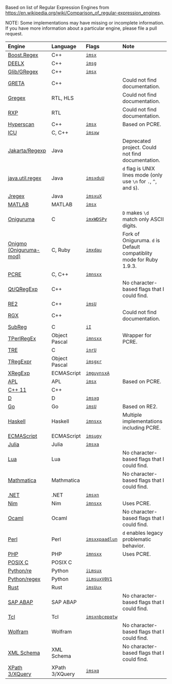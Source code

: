 Based on list of Regular Expression Engines from https://en.wikipedia.org/wiki/Comparison_of_regular-expression_engines.

NOTE: Some implementations may have missing or incomplete information. If you have more information about a particular engine,
please file a pull request.

| Engine                     | Language       | Flags                                     | Note
|:---------------------------|:---------------|:------------------------------------------|:-----
| [Boost.Regex][]            | C++            | [`imsx`][Boost.Regex(flags)]              |
| [DEELX][]                  | C++            | [`imsg`][DEELX(flags)]                    |
| [Glib/GRegex][]            | C++            | [`imsx`][Glib/GRegex(flags)]              |
| [GRETA][]                  | C++            |                                           | Could not find documentation.
| [Gregex][]                 | RTL, HLS       |                                           | Could not find documentation.
| [RXP][]                    | RTL            |                                           | Could not find documentation.
| [Hyperscan][]              | C++            | [`imsx`][Hyperscan(flags)]                | Based on PCRE.
| [ICU][]                    | C, C++         | [`imsxw`][ICU(flags)]                     |
| [Jakarta/Regexp][]         | Java           |                                           | Deprecated project. Could not find documentation.
| [java.util.regex][]        | Java           | [`imsxduU`][java.util.regex(flags)]       | `d` flag is UNIX lines mode (only use `\n` for `.`, `^`, and `$`).
| [Jregex][]                 | Java           | [`imsxuX`][Jregex(flags)]                 |
| [MATLAB][]                 | MATLAB         | [`imsx`][MATLAB(flags)]                   |
| [Oniguruma][]              | C              | [`imxWDSPy`][Oniguruma(flags)]            | `D` makes `\d` match only ASCII digits.
| [Onigmo (Oniguruma-mod)][] | C, Ruby        | [`imxdau`][Onigmo (Oniguruma-mod)(flags)] | Fork of Oniguruma. `d` is Default compatiblity mode for Ruby 1.9.3.
| [PCRE][]                   | C, C++         | [`imnsxx`][PCRE(flags)]                   |
| [Qt/QRegExp][]             | C++            |                                           | No character-based flags that I could find.
| [RE2][]                    | C++            | [`imsU`][RE2(flags)]                      |
| [RGX][]                    | C++            |                                           | Could not find documentation.
| [SubReg][]                 | C              | [`iI`][SubReg(flags)]                     |
| [TPerlRegEx][]             | Object Pascal  | [`imnsxx`][TPerlRegEx(flags)]             | Wrapper for PCRE.
| [TRE][]                    | C              | [`inrU`][TRE(flags)]                      |
| [TRegExpr][]               | Object Pascal  | [`imsgxr`][TRegExpr(flags)]               |
| [XRegExp][]                | ECMAScript     | [`imguynsxA`][XRegExp(flags)]             |
| [APL][]                    | APL            | [`imsx`][APL(flags)]                      | Based on PCRE.
| [C++ 11][]                 | C++            |                                           |
| [D][]                      | D              | [`imsxg`][D(flags)]                       |
| [Go][]                     | Go             | [`imsU`][RE2(flags)]                      | Based on RE2.
| [Haskell][]                | Haskell        | [`imnsxx`][Haskell(flags)]                | Multiple implementations including PCRE.
| [ECMAScript][]             | ECMAScript     | [`imsugy`][ECMAScript(flags)]             |
| [Julia][]                  | Julia          | [`imsxa`][Julia(flags)]                   |
| [Lua][]                    | Lua            |                                           | No character-based flags that I could find.
| [Mathmatica][]             | Mathmatica     |                                           | No character-based flags that I could find.
| [.NET][]                   | .NET           | [`imsxn`][.NET(flags)]                    |
| [Nim][]                    | Nim            | [`imnsxx`][Nim(flags)]                    | Uses PCRE.
| [Ocaml][]                  | Ocaml          |                                           | No character-based flags that I could find.
| [Perl][]                   | Perl           | [`imsxxpaadlun`][Perl(flags)]             | `d` enables legacy problematic behavior.
| [PHP][]                    | PHP            | [`imnsxx`][PHP(flags)]                    | Uses PCRE.
| [POSIX C][]                | POSIX C        |                                           |
| [Python/re][]              | Python         | [`iLmsux`][Python/re(flags)]              |
| [Python/regex][]           | Python         | [`iLmsuxV0V1`][Python/regex(flags)]       |
| [Rust][]                   | Rust           | [`imsUux`][Rust(flags)]                   |
| [SAP ABAP][]               | SAP ABAP       |                                           | No character-based flags that I could find.
| [Tcl][]                    | Tcl            | [`imsxnbcepqtw`][Tcl(flags)]              |
| [Wolfram][]                | Wolfram        |                                           | No character-based flags that I could find.
| [XML Schema][]             | XML Schema     |                                           | No character-based flags that I could find.
| [XPath 3/XQuery][]         | XPath 3/XQuery | [`imsxq`][XPath 3/XQuery(flags)]          |

[Boost.Regex]: https://www.boost.org/doc/libs/1_75_0/libs/regex/doc/html/
[DEELX]: https://web.archive.org/web/20081201072631/http:/www.regexlab.com/en/deelx/
[Glib/GRegex]: https://developer.gnome.org/glib/unstable/glib-Perl-compatible-regular-expressions.html
[GRETA]: https://grovf.com/products/gregex
[Gregex]: https://grovf.com/products/gregex
[RXP]: http://www.titan-ic.com/
[Hyperscan]: https://www.hyperscan.io/
[ICU]: https://unicode-org.github.io/icu/userguide/strings/regexp.html
[Jakarta/Regexp]: http://attic.apache.org/projects/jakarta-regexp.html
[java.util.regex]: http://docs.oracle.com/javase/7/docs/api/java/util/regex/package-summary.html
[Jregex]: http://jregex.sourceforge.net/
[MATLAB]: https://www.mathworks.com/help/matlab/ref/regexp.html
[Oniguruma]: https://github.com/kkos/oniguruma
[Onigmo (Oniguruma-mod)]: https://github.com/k-takata/Onigmo
[PCRE]: http://www.pcre.org/
[Qt/QRegExp]: http://qt-project.org/doc/qt-5.1/qtcore/qregexp.html
[RE2]: https://github.com/google/re2
[RGX]: https://web.archive.org/web/20110715032327/https:/www.p6r.com/software/rgx.html
[SubReg]: https://github.com/mattbucknall/subreg
[TPerlRegEx]: http://www.regexbuddy.com/delphi.html
[TRE]: http://laurikari.net/tre/
[TRegExpr]: https://web.archive.org/web/20090502051956/http:/www.regexpstudio.com/TRegExpr/TRegExpr.html
[XRegExp]: http://xregexp.com/
[APL]: https://en.wikipedia.org/wiki/APL_(programming_language)
[C++ 11]: http://isocpp.org/
[D]: https://dlang.org/phobos/std_regex.html
[Go]: https://golang.org/pkg/regexp/
[Haskell]: http://haskell.org/haskellwiki/Regular_expressions
[ECMAScript]: https://tc39.es/ecma262
[Julia]: http://julialang.org/
[Lua]: http://www.lua.org/
[Mathmatica]: https://reference.wolfram.com/language/ref/RegularExpression.html
[.NET]: http://msdn2.microsoft.com/en-us/library/system.text.regularexpressions.aspx
[Nim]: https://nim-lang.org/docs/re.html
[Ocaml]: http://caml.inria.fr/pub/docs/manual-ocaml/libref/Str.html
[Perl]: http://www.perl.com/doc/manual/html/pod/perlre.html
[PHP]: http://www.php.net/manual/en/reference.pcre.pattern.syntax.php
[POSIX C]: https://pubs.opengroup.org/onlinepubs/9699919799/basedefs/regex.h.html
[Python/re]: https://docs.python.org/2/library/re.html
[Python/regex]: https://pypi.python.org/pypi/regex
[Rust]: https://docs.rs/regex/1.2.1/regex/
[SAP ABAP]: http://www.sap.com/
[Tcl]: https://www.tcl-lang.org/man/tcl/TclCmd/re_syntax.htm
[Wolfram]: http://www.wolfram.com/language/
[XML Schema]: https://www.w3.org/TR/xmlschema/
[XPath 3/XQuery]: https://www.w3.org/TR/xpath-functions-31/#regex-syntax

[Boost.Regex(flags)]: https://www.boost.org/doc/libs/1_75_0/libs/regex/doc/html/boost_regex/syntax/perl_syntax.html#boost_regex.syntax.perl_syntax.modifiers
[DEELX(flags)]: https://web.archive.org/web/20090201210015/http://regexlab.com/en/deelx/syntax/ext_modm.htm
[Hyperscan(flags)]: http://www.pcre.org/current/doc/html/pcre2pattern.html#SEC13
[Glib/GRegex(flags)]: https://developer.gnome.org/glib/unstable/glib-regex-syntax.html#id-1.5.25.11
[ICU(flags)]: https://unicode-org.github.io/icu/userguide/strings/regexp.html#regular-expression-operators
[java.util.regex(flags)]: https://docs.oracle.com/javase/7/docs/api/java/util/regex/Pattern.html#special
[Jregex(flags)]: http://jregex.sourceforge.net/gstarted.html#appendix-a
[MATLAB(flags)]: https://www.mathworks.com/help/matlab/ref/regexp.html#expand_panel_body_btn_p45_sep_shared-expression
[Oniguruma(flags)]: https://github.com/kkos/oniguruma/blob/0bbd64dbfb7cd23646cc798470daa5223964cf5b/doc/RE#L265-L289
[Onigmo (Oniguruma-mod)(flags)]: https://github.com/k-takata/Onigmo/blob/a06a42b51713eeafe30a939827031c3ba79da936/doc/RE#L239-L257
[PCRE(flags)]: http://www.pcre.org/current/doc/html/pcre2pattern.html#SEC13
[RE2(flags)]: https://github.com/google/re2/wiki/Syntax
[SubReg(flags)]: https://github.com/mattbucknall/subreg#syntax
[TPerlRegEx(flags)]: http://www.pcre.org/current/doc/html/pcre2pattern.html#SEC13
[TRE(flags)]: https://github.com/laurikari/tre/blob/2ad33edb5f9e9991c6b4a78105eacb2c1b9d4048/doc/tre-syntax.html#L390-L412
[TRegExpr(flags)]: https://web.archive.org/web/20090429031956/http:/regexpstudio.com/TRegExpr/Help/RegExp_Syntax.html#about_modifiers
[XRegExp(flags)]: http://xregexp.com/flags/
[APL(flags)]: http://www.pcre.org/current/doc/html/pcre2pattern.html#SEC13
[D(flags)]: https://dlang.org/phobos/std_regex.html#:~:text=Regex%20flags
[Haskell(flags)]: http://www.pcre.org/current/doc/html/pcre2pattern.html#SEC13
[ECMAScript(flags)]: https://tc39.es/ecma262/#sec-regexpinitialize
[Julia(flags)]: https://docs.julialang.org/en/v1/base/strings/#Base.@r_str
[.NET(flags)]: https://docs.microsoft.com/en-us/dotnet/standard/base-types/regular-expression-options
[Nim(flags)]: http://www.pcre.org/current/doc/html/pcre2pattern.html#SEC13
[Perl(flags)]: https://perldoc.perl.org/perlre#Modifiers
[PHP(flags)]: http://www.pcre.org/current/doc/html/pcre2pattern.html#SEC13
[Python/re(flags)]: https://docs.python.org/2/library/re.html#regular-expression-syntax
[Python/regex(flags)]: https://pypi.org/project/regex/#old-vs-new-behaviour
[Rust(flags)]: https://docs.rs/regex/1.2.1/regex/#grouping-and-flags
[Tcl(flags)]: https://www.tcl-lang.org/man/tcl/TclCmd/re_syntax.htm#M82
[XPath 3/XQuery(flags)]: https://www.w3.org/TR/xpath-functions-31/#flags
